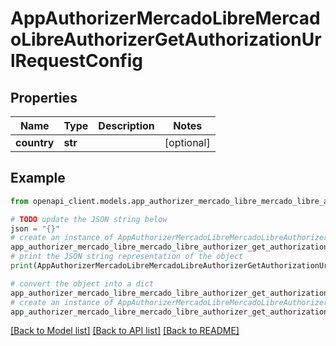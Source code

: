 # AppAuthorizerMercadoLibreMercadoLibreAuthorizerGetAuthorizationUrlRequestConfig


## Properties

Name | Type | Description | Notes
------------ | ------------- | ------------- | -------------
**country** | **str** |  | [optional] 

## Example

```python
from openapi_client.models.app_authorizer_mercado_libre_mercado_libre_authorizer_get_authorization_url_request_config import AppAuthorizerMercadoLibreMercadoLibreAuthorizerGetAuthorizationUrlRequestConfig

# TODO update the JSON string below
json = "{}"
# create an instance of AppAuthorizerMercadoLibreMercadoLibreAuthorizerGetAuthorizationUrlRequestConfig from a JSON string
app_authorizer_mercado_libre_mercado_libre_authorizer_get_authorization_url_request_config_instance = AppAuthorizerMercadoLibreMercadoLibreAuthorizerGetAuthorizationUrlRequestConfig.from_json(json)
# print the JSON string representation of the object
print(AppAuthorizerMercadoLibreMercadoLibreAuthorizerGetAuthorizationUrlRequestConfig.to_json())

# convert the object into a dict
app_authorizer_mercado_libre_mercado_libre_authorizer_get_authorization_url_request_config_dict = app_authorizer_mercado_libre_mercado_libre_authorizer_get_authorization_url_request_config_instance.to_dict()
# create an instance of AppAuthorizerMercadoLibreMercadoLibreAuthorizerGetAuthorizationUrlRequestConfig from a dict
app_authorizer_mercado_libre_mercado_libre_authorizer_get_authorization_url_request_config_from_dict = AppAuthorizerMercadoLibreMercadoLibreAuthorizerGetAuthorizationUrlRequestConfig.from_dict(app_authorizer_mercado_libre_mercado_libre_authorizer_get_authorization_url_request_config_dict)
```
[[Back to Model list]](../README.md#documentation-for-models) [[Back to API list]](../README.md#documentation-for-api-endpoints) [[Back to README]](../README.md)


